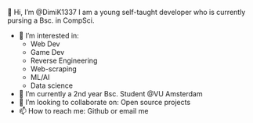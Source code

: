 👋 Hi, I’m @DimiK1337
I am a young self-taught developer who is currently pursing a Bsc. in CompSci.


- 👀 I’m interested in: 
  - Web Dev
  - Game Dev
  - Reverse Engineering
  - Web-scraping
  - ML/AI
  - Data science
- 🌱 I’m currently a 2nd year Bsc. Student @VU Amsterdam
- 💞️ I’m looking to collaborate on: Open source projects
- 📫 How to reach me: Github or email me

<!---
Gaysha1337/Gaysha1337 is a ✨ special ✨ repository because its `README.md` (this file) appears on your GitHub profile.
You can click the Preview link to take a look at your changes.
--->
